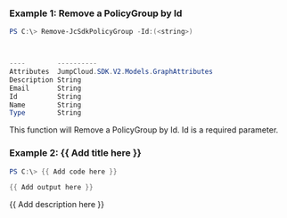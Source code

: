 ### Example 1: Remove a PolicyGroup by Id
```powershell
PS C:\> Remove-JcSdkPolicyGroup -Id:(<string>)



----        ----------
Attributes  JumpCloud.SDK.V2.Models.GraphAttributes
Description String
Email       String
Id          String
Name        String
Type        String


```

This function will Remove a PolicyGroup by Id. Id is a required parameter.

### Example 2: {{ Add title here }}
```powershell
PS C:\> {{ Add code here }}

{{ Add output here }}
```

{{ Add description here }}

